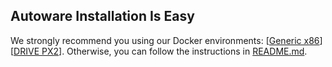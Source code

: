 ## Autoware Installation Is Easy

We strongly recommend you using our Docker environments: [[Generic x86](https://www.autoware.ai/docker_x86/)][[DRIVE PX2](https://www.autoware.ai/docker_px2/)]. Otherwise, you can follow the instructions in [README.md](https://github.com/CPFL/Autoware/blob/master/README.md).
